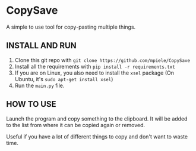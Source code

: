 # CopySave
A simple to use tool for copy-pasting multiple things.

## INSTALL AND RUN
1. Clone this git repo with `git clone https://github.com/mpiele/CopySave`
2. Install all the requirements with `pip install -r requirements.txt`
3. If you are on Linux, you also need to install the `xsel` package (On Ubuntu, it's `sudo apt-get install xsel`)
4. Run the `main.py` file.

## HOW TO USE
Launch the program and copy something to the clipboard. It will be added to the list from where it can be copied again or removed. 

Useful if you have a lot of different things to copy and don't want to waste time.
